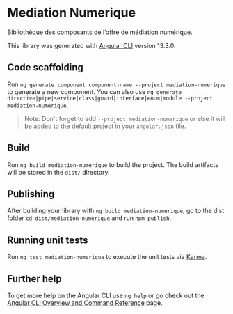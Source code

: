 # Mediation Numerique

Bibliothèque des composants de l’offre de médiation numérique.

This library was generated with [Angular CLI](https://github.com/angular/angular-cli) version 13.3.0.

## Code scaffolding

Run `ng generate component component-name --project mediation-numerique` to generate a new component. You can also use `ng generate directive|pipe|service|class|guard|interface|enum|module --project mediation-numerique`.

> Note: Don't forget to add `--project mediation-numerique` or else it will be added to the default project in your `angular.json` file.

## Build

Run `ng build mediation-numerique` to build the project. The build artifacts will be stored in the `dist/` directory.

## Publishing

After building your library with `ng build mediation-numerique`, go to the dist folder `cd dist/mediation-numerique` and run `npm publish`.

## Running unit tests

Run `ng test mediation-numerique` to execute the unit tests via [Karma](https://karma-runner.github.io).

## Further help

To get more help on the Angular CLI use `ng help` or go check out the [Angular CLI Overview and Command Reference](https://angular.io/cli) page.

